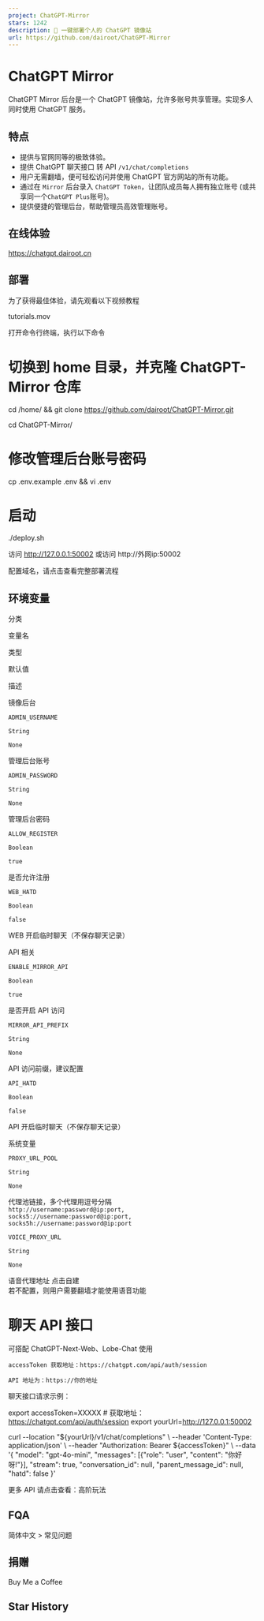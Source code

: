 ```yaml
---
project: ChatGPT-Mirror
stars: 1242
description: 🚀 一键部署个人的 ChatGPT 镜像站
url: https://github.com/dairoot/ChatGPT-Mirror
---
```


ChatGPT Mirror
==============

ChatGPT Mirror 后台是一个 ChatGPT 镜像站，允许多账号共享管理。实现多人同时使用 ChatGPT 服务。

特点
--

-   提供与官网同等的极致体验。
-   提供 ChatGPT 聊天接口 转 API `/v1/chat/completions`
-   用户无需翻墙，便可轻松访问并使用 ChatGPT 官方网站的所有功能。
-   通过在 `Mirror` 后台录入 `ChatGPT Token`，让团队成员每人拥有独立账号 (或共享同一个`ChatGPT Plus`账号)。
-   提供便捷的管理后台，帮助管理员高效管理账号。

在线体验
----

https://chatgpt.dairoot.cn

部署
--

为了获得最佳体验，请先观看以下视频教程

tutorials.mov

打开命令行终端，执行以下命令

# 切换到 home 目录，并克隆 ChatGPT-Mirror 仓库
cd /home/ && git clone https://github.com/dairoot/ChatGPT-Mirror.git

cd ChatGPT-Mirror/

# 修改管理后台账号密码
cp .env.example .env && vi .env

# 启动
./deploy.sh

访问 http://127.0.0.1:50002 或访问 http://外网ip:50002

配置域名，请点击查看完整部署流程

环境变量
----

分类

变量名

类型

默认值

描述

镜像后台

`ADMIN_USERNAME`

`String`

`None`

管理后台账号

`ADMIN_PASSWORD`

`String`

`None`

管理后台密码

`ALLOW_REGISTER`

`Boolean`

`true`

是否允许注册

`WEB_HATD`

`Boolean`

`false`

WEB 开启临时聊天（不保存聊天记录）

API 相关

`ENABLE_MIRROR_API`

`Boolean`

`true`

是否开启 API 访问

`MIRROR_API_PREFIX`

`String`

`None`

API 访问前缀，建议配置

`API_HATD`

`Boolean`

`false`

API 开启临时聊天（不保存聊天记录）

系统变量

`PROXY_URL_POOL`

`String`

`None`

代理池链接，多个代理用逗号分隔  
`http://username:password@ip:port,`  
`socks5://username:password@ip:port,`  
`socks5h://username:password@ip:port`

`VOICE_PROXY_URL`

`String`

`None`

语音代理地址 点击自建  
若不配置，则用户需要翻墙才能使用语音功能

聊天 API 接口
=========

可搭配 ChatGPT-Next-Web、Lobe-Chat 使用

```
accessToken 获取地址：https://chatgpt.com/api/auth/session

API 地址为：https://你的地址
```

聊天接口请求示例：

export accessToken=XXXXX  # 获取地址：https://chatgpt.com/api/auth/session
export yourUrl=http://127.0.0.1:50002


curl --location "${yourUrl}/v1/chat/completions" \\
--header 'Content-Type: application/json' \\
--header "Authorization: Bearer ${accessToken}" \\
--data '{
     "model": "gpt-4o-mini",
     "messages": \[{"role": "user", "content": "你好呀!"}\],
     "stream": true,
     "conversation\_id": null,
     "parent\_message\_id": null,
     "hatd": false
   }'

更多 API 请点击查看：高阶玩法

FQA
---

简体中文 > 常见问题

捐赠
--

Buy Me a Coffee

Star History
------------
